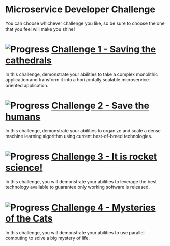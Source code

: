 # Microservice Developer Challenge

You can choose whichever challenge you like, so be sure to choose the one that you feel will make you shine!

# ![Progress](http://progressed.io/bar/0) [Challenge 1 - Saving the cathedrals](challenge-1)
In this challenge, demonstrate your abilities to take a complex monolithic application and transform it into a 
horizontally scalable microservice-oriented application.

# ![Progress](http://progressed.io/bar/0) [Challenge 2 - Save the humans](challenge-2)
In this challenge, demonstrate your abilities to organize and scale a dense machine learning algorithm using current 
best-of-breed technologies.

# ![Progress](http://progressed.io/bar/0) [Challenge 3 - It is rocket science!](challenge-3)
In this challenge, you will demonstrate your abilities to leverage the best technology available to guarantee only 
working software is released.

# ![Progress](http://progressed.io/bar/0) [Challenge 4 - Mysteries of the Cats](challenge-4)
In this challenge, you will demonstrate your abilities to use parallel computing to solve a big mystery of life.